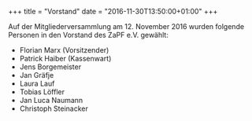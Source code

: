 +++
title = "Vorstand"
date = "2016-11-30T13:50:00+01:00"
+++


Auf der Mitgliederversammlung am 12. November 2016 wurden folgende Personen in den Vorstand des ZaPF e.V. gewählt:

* Florian Marx (Vorsitzender)
* Patrick Haiber (Kassenwart)
* Jens Borgemeister
* Jan Gräfje
* Laura Lauf
* Tobias Löffler
* Jan Luca Naumann
* Christoph Steinacker
